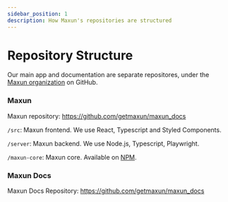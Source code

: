 ```yaml
---
sidebar_position: 1
description: How Maxun's repositories are structured
---
```

# Repository Structure

Our main app and documentation are separate repositores, under the <a href="https://github.com/getmaxun/">Maxun organization</a> on GitHub.

### Maxun 
Maxun repository: <a href="https://github.com/getmaxun/maxun_docs">https://github.com/getmaxun/maxun_docs</a>

`/src`: Maxun frontend. We use React, Typescript and Styled Components.

`/server`: Maxun backend. We use Node.js, Typescript, Playwright.

`/maxun-core`: Maxun core. Available on <a href="https://www.npmjs.com/package/maxun-core">NPM</a>.

### Maxun Docs
Maxun Docs Repository: <a href="https://github.com/getmaxun/maxun_docs">https://github.com/getmaxun/maxun_docs</a>